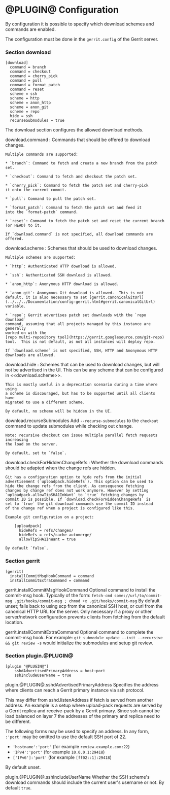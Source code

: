@PLUGIN@ Configuration
======================

By configuration it is possible to specify which download schemes and
commands are enabled.

The configuration must be done in the `gerrit.config` of the Gerrit
server.

### <a id="download">Section download</a>

```
[download]
  command = branch
  command = checkout
  command = cherry_pick
  command = pull
  command = format_patch
  command = reset
  scheme = ssh
  scheme = http
  scheme = anon_http
  scheme = anon_git
  scheme = repo
  hide = ssh
  recurseSubmodules = true
```

The download section configures the allowed download methods.

<a id="download.command">download.command</a>
:	Commands that should be offered to download changes.

	Multiple commands are supported:

	* `branch`: Command to fetch and create a new branch from the patch set.

	* `checkout`: Command to fetch and checkout the patch set.

	* `cherry_pick`: Command to fetch the patch set and cherry-pick
	it onto the current commit.

	* `pull`: Command to pull the patch set.

	* `format_patch`: Command to fetch the patch set and feed it
	into the `format-patch` command.

	* `reset`: Command to fetch the patch set and reset the current branch
	(or HEAD) to it.

	If `download.command` is not specified, all download commands are
	offered.

<a id="download.scheme">download.scheme</a>
:	Schemes that should be used to download changes.

	Multiple schemes are supported:

	* `http`: Authenticated HTTP download is allowed.

	* `ssh`: Authenticated SSH download is allowed.

	* `anon_http`: Anonymous HTTP download is allowed.

	* `anon_git`: Anonymous Git download is allowed.  This is not
	default, it is also necessary to set [gerrit.canonicalGitUrl]
	(../../../Documentation/config-gerrit.html#gerrit.canonicalGitUrl)
	variable.

	* `repo`: Gerrit advertises patch set downloads with the `repo download`
	command, assuming that all projects managed by this instance are generally
	worked on with the
	[repo multi-repository tool](https://gerrit.googlesource.com/git-repo)
	tool.  This is not default, as not all instances will deploy repo.

	If `download.scheme` is not specified, SSH, HTTP and Anonymous HTTP
	downloads are allowed.

<a id="download.hide">download.hide</a>
:   Schemes that can be used to download changes, but will not be advertised
    in the UI. This can be any scheme that can be configured in <<download.scheme>>.

    This is mostly useful in a deprecation scenario during a time where using
    a scheme is discouraged, but has to be supported until all clients have
    migrated to use a different scheme.

    By default, no scheme will be hidden in the UI.

<a id="download.hide">download.recurseSubmodules</a>
    Add `--recurse-submodules` to the `checkout` command to update submodules
    while checking out change.

    Note: recursive checkout can issue multiple parallel fetch requests increasing
    the load on the server.

    By default, set to `false`.

<a id="download.checkForHiddenChangeRefs">download.checkForHiddenChangeRefs</a>
:	Whether the download commands should be adapted when the change
	refs are hidden.

	Git has a configuration option to hide refs from the initial
	advertisement (`uploadpack.hideRefs`). This option can be used to
	hide the change refs from the client. As consequence fetching
	changes by change ref does not work anymore. However by setting
	`uploadpack.allowTipSHA1InWant` to `true` fetching changes by
	commit ID is possible. If `download.checkForHiddenChangeRefs` is
	set to `true` the git download commands use the commit ID instead
	of the change ref when a project is configured like this.

	Example git configuration on a project:

		[uploadpack]
		  hideRefs = refs/changes/
		  hideRefs = refs/cache-automerge/
		  allowTipSHA1InWant = true

	By default `false`.


### <a id="gerrit">Section gerrit</a>

```
[gerrit]
  installCommitMsgHookCommand = command
  installCommitExtraCommand = command
```

<a id="gerrit.installCommitMsgHookCommand">gerrit.installCommitMsgHookCommand</a>
  Optional command to install the commit-msg hook. Typically of the form:
  `fetch-cmd some://url/to/commit-msg .git/hooks/commit-msg ; chmod +x .git/hooks/commit-msg`
  By default unset; falls back to using scp from the canonical SSH host,
  or curl from the canonical HTTP URL for the server. Only necessary
  if a proxy or other server/network configuration prevents clients
  from fetching from the default location.

<a id="gerrit.installCommitExtraCommand">gerrit.installCommitExtraCommand</a>
  Optional command to complete the commit-msg hook. For example:
  `git submodule update --init --recursive && git review -s`
  would initialize the submodules and setup git review.

### <a id="plugin.@PLUGIN@">Section plugin.@PLUGIN@</a>

```
[plugin "@PLUGIN@"]
	sshdAdvertisedPrimaryAddress = host:port
	sshIncludeUserName = true
```

<a id="plugin.@PLUGIN@.sshdAdvertisedPrimaryAddress">plugin.@PLUGIN@.sshdAdvertisedPrimaryAddress</a>
Specifies the address where clients can reach a Gerrit primary
instance via ssh protocol.

This may differ from sshd.listenAddress if fetch is served from
another address. An example is a setup where upload-pack requests
are served by a Gerrit replica and receive-pack by a Gerrit primary.
Since ssh cannot be load balanced on layer 7 the addresses of the
primary and replica need to be different.

The following forms may be used to specify an address. In any
form, `:'port'` may be omitted to use the default SSH port of 22.

* `'hostname':'port'` (for example `review.example.com:22`)
* `'IPv4':'port'` (for example `10.0.0.1:29418`)
* `['IPv6']:'port'` (for example `[ff02::1]:29418`)

By default unset.

<a id="plugin.@PLUGIN@.sshIncludeUserName">plugin.@PLUGIN@.sshIncludeUserName</a>
Whether the SSH scheme's download commands should include the current user's username
or not. By default `true`.
